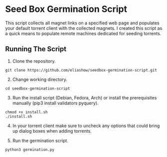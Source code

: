 # Seed Box Germination Script
This script collects all magnet links on a specified web page and populates your default torrent client with the collected magnets. I created this script as a quick means to populate remote machines dedicated for seeding torrents.

## Running The Script
1. Clone the repository.
  ```
  git clone https://github.com/eliashow/seedbox-germination-script.git
  ```
2. Change working directory.
  ```
  cd seedbox-germination-script
  ```
3. Run the install script (Debian, Fedora, Arch) or install the prerequisites manually (pip3 install validators pyquery).
  ```
  chmod +x install.sh
  ./install.sh
  ```
4. In your torrent client make sure to uncheck any options that could bring up dialog boxes when adding torrents.
  
5. Run the germination script.
  ```
  python3 germination.py
  ```
